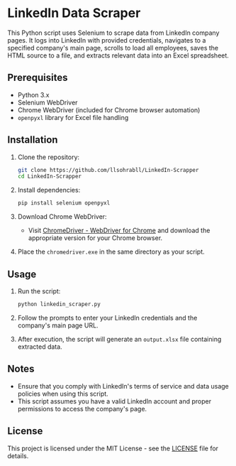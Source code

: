 # LinkedIn Data Scraper

This Python script uses Selenium to scrape data from LinkedIn company pages. It logs into LinkedIn with provided credentials, navigates to a specified company's main page, scrolls to load all employees, saves the HTML source to a file, and extracts relevant data into an Excel spreadsheet.

## Prerequisites

- Python 3.x
- Selenium WebDriver
- Chrome WebDriver (included for Chrome browser automation)
- `openpyxl` library for Excel file handling

## Installation

1. Clone the repository:
   ```bash
   git clone https://github.com/llsohrabll/LinkedIn-Scrapper
   cd LinkedIn-Scrapper
   ```

2. Install dependencies:
   ```bash
   pip install selenium openpyxl
   ```

3. Download Chrome WebDriver:
   - Visit [ChromeDriver - WebDriver for Chrome](https://sites.google.com/a/chromium.org/chromedriver/downloads) and download the appropriate version for your Chrome browser.

4. Place the `chromedriver.exe` in the same directory as your script.

## Usage

1. Run the script:
   ```bash
   python linkedin_scraper.py
   ```

2. Follow the prompts to enter your LinkedIn credentials and the company's main page URL.

3. After execution, the script will generate an `output.xlsx` file containing extracted data.

## Notes

- Ensure that you comply with LinkedIn's terms of service and data usage policies when using this script.
- This script assumes you have a valid LinkedIn account and proper permissions to access the company's page.

## License

This project is licensed under the MIT License - see the [LICENSE](LICENSE) file for details.

